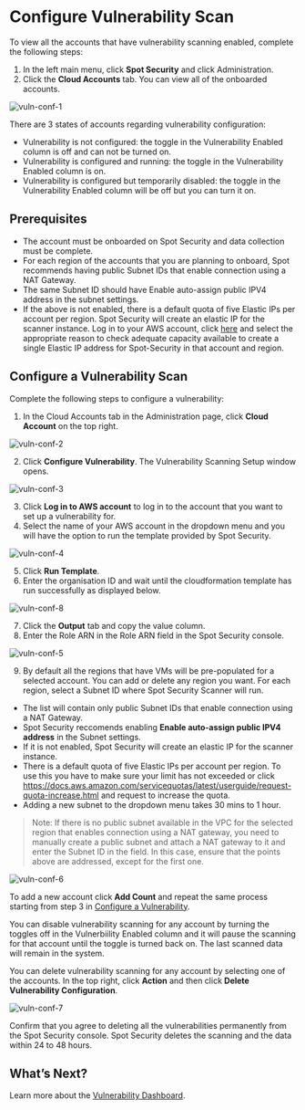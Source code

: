 # Configure Vulnerability Scan

To view all the accounts that have vulnerability scanning enabled, complete the following steps:  

1. In the left main menu, click **Spot Security** and click Administration. 
2. Click the **Cloud Accounts** tab. You can view all of the onboarded accounts. 

![vuln-conf-1](https://github.com/spotinst/help/assets/106514736/2e17242d-3b38-473f-8c45-8132892f7f9f)

There are 3 states of accounts regarding vulnerability configuration: 

* Vulnerability is not configured: the toggle in the Vulnerability Enabled column is off and can not be turned on. 
* Vulnerability is configured and running: the toggle in the Vulnerability Enabled column is on. 
* Vulnerability is configured but temporarily disabled: the toggle in the Vulnerability Enabled column will be off but you can turn it on.  

## Prerequisites 

* The account must be onboarded on Spot Security and data collection must be complete. 
* For each region of the accounts that you are planning to onboard, Spot recommends having public Subnet IDs that enable connection using a NAT Gateway. 
* The same Subnet ID should have Enable auto-assign public IPV4 address in the subnet settings. 
* If the above is not enabled, there is a default quota of five Elastic IPs per account per region. Spot Security will create an elastic IP for the scanner instance. Log in to your AWS account, click [here](https://signin.aws.amazon.com/signin?redirect_uri=https%3A%2F%2Fus-east-1.console.aws.amazon.com%2Fservicequotas%2Fhome%2Fservices%2Fec2%2Fquotas%2FL-0263D0A3%3FhashArgs%3D%2523%26isauthcode%3Dtrue%26region%3Dus-east-1%26state%3DhashArgsFromTB_us-east-1_fe71330de849a6a6&client_id=arn%3Aaws%3Asignin%3A%3A%3Aconsole%2Fservicequotas&forceMobileApp=0&code_challenge=BV7Rv_-MCWX-X_53yskcrPIW1unuCVvUhDL8zvTaEmQ&code_challenge_method=SHA-256) and select the appropriate reason to check adequate capacity available to create a single Elastic IP address for Spot-Security in that account and region.
 
## Configure a Vulnerability Scan

Complete the following steps to configure a vulnerability: 
 
1. In the Cloud Accounts tab in the Administration page, click **Cloud Account** on the top right. 

![vuln-conf-2](https://github.com/spotinst/help/assets/106514736/bc0be3da-0f66-4c77-9039-cbddd63a727e)

2. Click **Configure Vulnerability**. The Vulnerability Scanning Setup window opens. 

![vuln-conf-3](https://github.com/spotinst/help/assets/106514736/44c33c46-e99d-4124-9089-bcb0c760dc65)

3. Click **Log in to AWS account** to log in to the account that you want to set up a vulnerability for. 
4. Select the name of your AWS account in the dropdown menu and you will have the option to run the template provided by Spot Security. 

![vuln-conf-4](https://github.com/spotinst/help/assets/106514736/121b05dc-8592-4a61-b127-4b80659ca1ed)

5. Click **Run Template**.
6. Enter the organisation ID and wait until the cloudformation template has run successfully as displayed below.  

![vuln-conf-8](https://github.com/spotinst/help/assets/106514736/30cf4107-17e1-4046-af6e-8f653e885f26)
 
7. Click the **Output** tab and copy the value column. 
8. Enter the Role ARN in the Role ARN field in the Spot Security console.  

![vuln-conf-5](https://github.com/spotinst/help/assets/106514736/5a2d73e9-823e-47fc-b114-38b47dc8fe21)
 
9. By default all the regions that have VMs will be pre-populated for a selected account. You can add or delete any region you want. For each region, select a Subnet ID where Spot Security Scanner will run. 
* The list will contain only public Subnet IDs that enable connection using a NAT Gateway. 
* Spot Security reccomends enabling **Enable auto-assign public IPV4 address** in the Subnet settings.  
* If it is not enabled, Spot Security will create an elastic IP for the scanner instance.  
* There is a default quota of five Elastic IPs per account per region. To use this you have to make sure your limit has not exceeded or click https://docs.aws.amazon.com/servicequotas/latest/userguide/request-quota-increase.html and request to increase the quota. 
* Adding a new subnet to the dropdown menu takes 30 mins to 1 hour. 

>Note: If there is no public subnet available in the VPC for the selected region that enables connection using a NAT gateway, you need to manually create a public subnet and attach a NAT gateway to it and enter the Subnet ID in the field. In this case, ensure that the points above are addressed, except for the first one.

![vuln-conf-6](https://github.com/spotinst/help/assets/106514736/d60a5cd0-dbba-48b8-ae2e-820e1717179c)

To add a new account click **Add Count** and repeat the same process starting from step 3 in [Configure a Vulnerability](link). 

You can disable vulnerability scanning for any account by turning the toggles off in the Vulnerbiility Enabled column and it will pause the scanning for that account until the toggle is turned back on. The last scanned data will remain in the system. 

You can delete vulnerability scanning for any account by selecting one of the accounts. In the top right, click **Action** and then click **Delete Vulnerability Configuration**. 

![vuln-conf-7](https://github.com/spotinst/help/assets/106514736/4590afbf-fa2f-4877-a61a-c2d4e4250fb9)

Confirm that you agree to deleting all the vulnerabilities permanently from the Spot Security console. Spot Security deletes the scanning and the data within 24 to 48 hours. 

## What’s Next? 

Learn more about the [Vulnerability Dashboard](spot-security/features/vulnerability/dashboard). 
